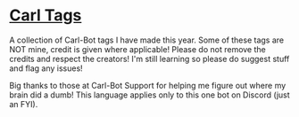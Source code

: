 # [Carl Tags](https://docs.carl.gg/tags-and-triggers/tags-advanced-usage/ "All the info you could possibly need!")
A collection of Carl-Bot tags I have made this year.
Some of these tags are NOT mine, credit is given where applicable! Please do not remove the credits and respect the creators!
I'm still learning so please do suggest stuff and flag any issues!

Big thanks to those at Carl-Bot Support for helping me figure out where my brain did a dumb!
This language applies only to this one bot on Discord (just an FYI).
